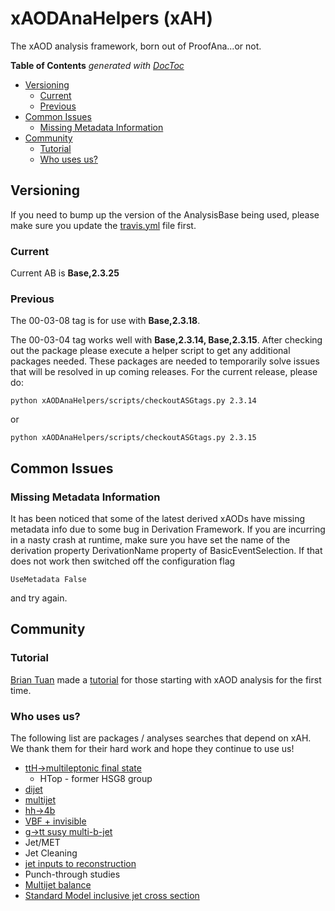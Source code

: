# xAODAnaHelpers (xAH)

The xAOD analysis framework, born out of ProofAna...or not.

<!-- START doctoc generated TOC please keep comment here to allow auto update -->
<!-- DON'T EDIT THIS SECTION, INSTEAD RE-RUN doctoc TO UPDATE -->
**Table of Contents**  *generated with [DocToc](https://github.com/thlorenz/doctoc)*

- [Versioning](#versioning)
  - [Current](#current)
  - [Previous](#previous)
- [Common Issues](#common-issues)
  - [Missing Metadata Information](#missing-metadata-information)
- [Community](#community)
  - [Tutorial](#tutorial)
  - [Who uses us?](#who-uses-us)

<!-- END doctoc generated TOC please keep comment here to allow auto update -->

## Versioning

If you need to bump up the version of the AnalysisBase being used, please make sure you update the [travis.yml](.travis.yml) file first.

### Current
Current AB is **Base,2.3.25**


### Previous
The 00-03-08 tag is for use with **Base,2.3.18**.

The 00-03-04 tag works well with **Base,2.3.14, Base,2.3.15**. After checking out the package please execute a helper script to get any additional packages needed.
These packages are needed to temporarily solve issues that will be resolved in up coming releases.
For the current release, please do:
```
python xAODAnaHelpers/scripts/checkoutASGtags.py 2.3.14
```

or

```
python xAODAnaHelpers/scripts/checkoutASGtags.py 2.3.15
```

## Common Issues

### Missing Metadata Information

It has been noticed that some of the latest derived xAODs have missing metadata info due to some bug in Derivation Framework. If you are incurring in a nasty crash at runtime, make sure you have set the name of the derivation property DerivationName property of BasicEventSelection.  If that does not work then switched off the configuration flag

```
UseMetadata False
```

and try again.

## Community

### Tutorial

[Brian Tuan](https://github.com/btuan) made a [tutorial](http://twiki.mwt2.org/bin/view/UCATLAS/AnaHelpersExample) for those starting with xAOD analysis for the first time.

### Who uses us?

The following list are packages / analyses searches that depend on xAH. We thank them for their hard work and hope they continue to use us!

- [ttH->multileptonic final state](https://github.com/mmilesi/HTopMultilepAnalysis)
  - HTop - former HSG8 group
- [dijet](https://twiki.cern.ch/twiki/bin/view/AtlasProtected/ExoticDijets2015)
- [multijet](https://twiki.cern.ch/twiki/bin/view/AtlasProtected/ExoticMultiJetRun2)
- [hh->4b](https://twiki.cern.ch/twiki/bin/view/AtlasProtected/XtoYYtobbbbRun2)
- [VBF + invisible](https://twiki.cern.ch/twiki/bin/view/AtlasProtected/HiggsInvisibleRun2)
- [g->tt susy multi-b-jet](https://github.com/kratsg/TheAccountant)
- Jet/MET
- Jet Cleaning
- [jet inputs to reconstruction](https://twiki.cern.ch/twiki/bin/viewauth/AtlasProtected/JetInputsCONF2015)
- Punch-through studies
- [Multijet balance](https://twiki.cern.ch/twiki/bin/viewauth/AtlasProtected/MultijetBalanceRunIIFramework)
- [Standard Model inclusive jet cross section](https://twiki.cern.ch/twiki/bin/viewauth/AtlasProtected/InclusiveJetCrossSection)
